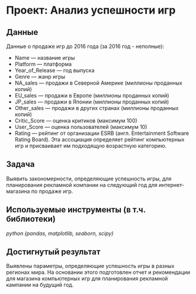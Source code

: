 # Проект: Анализ успешности игр


## Данные

Данные о продаже игр до 2016 года (за 2016 год - неполные):
- Name — название игры
- Platform — платформа
- Year_of_Release — год выпуска
- Genre — жанр игры
- NA_sales — продажи в Северной Америке (миллионы проданных копий)
- EU_sales — продажи в Европе (миллионы проданных копий)
- JP_sales — продажи в Японии (миллионы проданных копий)
- Other_sales — продажи в других странах (миллионы проданных копий)
- Critic_Score — оценка критиков (максимум 100)
- User_Score — оценка пользователей (максимум 10)
- Rating — рейтинг от организации ESRB (англ. Entertainment Software Rating Board). Эта ассоциация определяет рейтинг компьютерных игр и присваивает
им подходящую возрастную категорию.

## Задача

Выявить закономерности, определяющие успешность игры, для планирования рекламной компании на следующий год для интернет-магазина по продаже игр.

## Используемые инструменты (в т.ч. библиотеки)
*python (pandas, matplotlib, seaborn, scipy)*

## Достигнутый результат
Выявлены параметры, определяющие успешность игры в разных регионах мира. На основании этого подготовлен отчет и рекомендации для магазина компьютерных игр для планирования рекламной кампании на будущий год.
